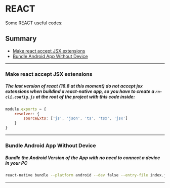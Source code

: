 # **REACT**
Some REACT useful codes:

## Summary

* [Make react accept JSX extensions](https://github.com/leandrosimoes/my-useful-codes/blob/master/LANGUAGES/REACT/codes.md#make-react-accept-jsx-extensions)
* [Bundle Android App Without Device](https://github.com/leandrosimoes/my-useful-codes/blob/master/LANGUAGES/REACT/codes.md#bundle-android-app-without-device)

----------

### Make react accept JSX extensions
##### The last version of react (16.8 at this moment) do not accept jsx extensions when buildind a react-native app, so you have to create a `rn-cli.config.js` at the root of the project with this code inside:

```javascript
module.exports = {
    resolver: {
        sourceExts: ['js', 'json', 'ts', 'tsx', 'jsx']
    }
}
```

----------

### Bundle Android App Without Device
##### Bundle the Android Version of the App with no need to connect a device in your PC

```BASH
react-native bundle --platform android --dev false --entry-file index.js --bundle-output android/app/src/main/assets/index.android.bundle --assets-dest android/app/src/main/res/
```

----------
